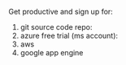Get productive and sign up for:

1. git source code repo:
2. azure free trial (ms account):
3. aws
4. google app engine
